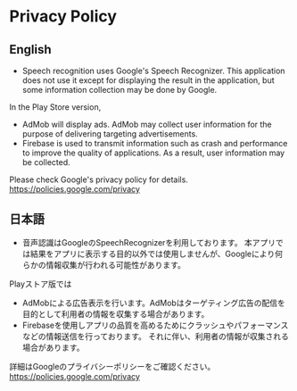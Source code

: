 # Privacy Policy

## English

- Speech recognition uses Google's Speech Recognizer.
This application does not use it except for displaying the result in the application,
but some information collection may be done by Google.

In the Play Store version,

- AdMob will display ads. AdMob may collect user information for the purpose of delivering targeting advertisements.
- Firebase is used to transmit information such as crash and performance to improve the quality of applications.
As a result, user information may be collected.

Please check Google's privacy policy for details. https://policies.google.com/privacy

## 日本語

- 音声認識はGoogleのSpeechRecognizerを利用しております。
本アプリでは結果をアプリに表示する目的以外では使用しませんが、Googleにより何らかの情報収集が行われる可能性があります。

Playストア版では

- AdMobによる広告表示を行います。AdMobはターゲティング広告の配信を目的として利用者の情報を収集する場合があります。
- Firebaseを使用しアプリの品質を高めるためにクラッシュやパフォーマンスなどの情報送信を行っております。
それに伴い、利用者の情報が収集される場合があります。

詳細はGoogleのプライバシーポリシーをご確認ください。https://policies.google.com/privacy
